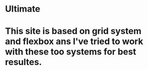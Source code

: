 # Ultimate

# This site is based on grid system and flexbox ans I've tried to work with these too systems for best resultes.
